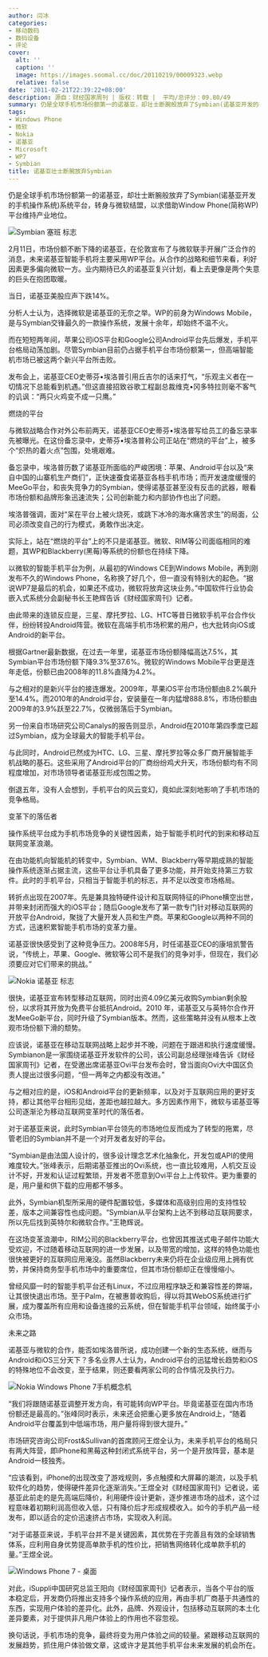 ```yaml
---
author: 闫冰
categories:
- 移动数码
- 数码设备
- 评论
cover:
  alt: ''
  caption: ''
  image: https://images.soomal.cc/doc/20110219/00009323.webp
  relative: false
date: '2011-02-21T22:39:22+08:00'
description: 源自：财经国家周刊 | 版权：转载 |  平均/总评分：09.80/49
summary: 仍是全球手机市场份额第一的诺基亚，却壮士断腕般放弃了Symbian(诺基亚开发的手机操作系统)系统平台，转身与微软结盟，以求借助Window Phone(简称WP)平台维持产业地位。2月11日，市场份额不断下降的诺基亚，在伦敦宣布了与微软联手开展广泛合作的消息，未来诺基亚智能手机将主要采用WP平台。从合作的战略和细节来看，利好因素更多偏向微软一方。业内期待已久的诺基亚复兴计划，看上去更像是两个失意的巨头在抱团取暖。
tags:
- Windows Phone
- 微软
- Nokia
- 诺基亚
- Microsoft
- WP7
- Symbian
title: 诺基亚壮士断腕放弃Symbian
---
```


仍是全球手机市场份额第一的诺基亚，却壮士断腕般放弃了Symbian(诺基亚开发的手机操作系统)系统平台，转身与微软结盟，以求借助Window Phone(简称WP)平台维持产业地位。



![Symbian 塞班 标志](https://images.soomal.cc/doc/20100914/00007204.webp)



2月11日，市场份额不断下降的诺基亚，在伦敦宣布了与微软联手开展广泛合作的消息，未来诺基亚智能手机将主要采用WP平台。从合作的战略和细节来看，利好因素更多偏向微软一方。业内期待已久的诺基亚复兴计划，看上去更像是两个失意的巨头在抱团取暖。



当日，诺基亚美股应声下跌14%。



分析人士认为，选择微软是诺基亚的无奈之举。WP的前身为Windows Mobile，是与Symbian交锋最久的一款操作系统，发展十余年，却始终不温不火。



而在短短两年间，苹果公司iOS平台和Google公司Android平台先后爆发，手机平台格局动荡加剧。尽管Symbian目前仍占据手机平台市场份额第一，但高端智能机市场已被这两个新兴平台所击败。



发布会上，诺基亚CEO史蒂芬•埃洛普引用丘吉尔的话来打气，“乐观主义者在一切情况下总能看到机遇。”但这直接招致谷歌工程副总裁维克•冈多特拉则毫不客气的讥讽：“两只火鸡变不成一只鹰。”



燃烧的平台



与微软战略合作对外公布前两天，诺基亚CEO史蒂芬•埃洛普写给员工的备忘录率先被曝光。在这份备忘录中，史蒂芬•埃洛普称公司正站在“燃烧的平台”上，被多个“炽热的着火点”包围，处境艰难。



备忘录中，埃洛普历数了诺基亚所面临的严峻困境：苹果、Android平台以及“来自中国的山寨机生产商们”，正快速蚕食诺基亚各档手机市场；而开发速度缓慢的MeeGo平台，和丧失竞争力的Symbian，使得诺基亚甚至没有反击的武器，眼看市场份额和品牌形象迅速流失；公司创新能力和内部协作也出了问题。



埃洛普强调，面对“呆在平台上被火烧死，或跳下冰冷的海水痛苦求生”的局面，公司必须改变自己的行为模式，勇敢作出决定。



实际上，站在“燃烧的平台”上的不只是诺基亚。微软、RIM等公司面临相同的难题，其WP和Blackberry(黑莓)等系统的份额也在持续下降。



以微软的智能手机平台为例，从最初的Windows CE到Windows Mobile，再到刚发布不久的Windows Phone，名称换了好几个，但一直没有特别大的起色。“据说WP7是最后的机会，如果还不成功，微软将放弃这块业务。”中国软件行业协会嵌入式系统分会副秘书长王艳辉告诉《财经国家周刊》记者。



由此带来的连锁反应是，三星、摩托罗拉、LG、HTC等昔日微软手机平台合作伙伴，纷纷转投Android阵营。微软在高端手机市场积累的用户，也大批转向iOS或Android的新平台。



根据Gartner最新数据，在过去一年里，诺基亚市场份额降幅高达7.5%，其Symbian平台市场份额下降9.3%至37.6%。微软的Windows Mobile平台更是连年走低，份额已由2008年的11.8%直降为4.2%。



与之相对的是新兴平台的接连爆发。2009年，苹果iOS平台市场份额由8.2%飙升至14.4%。而2010年的Android平台，安装量在一年内猛增888.8%，市场份额由2009年的3.9%跃至22.7%，仅微弱落后于Symbian。



另一份来自市场研究公司Canalys的报告则显示，Android在2010年第四季度已超过Symbian，成为全球最大的智能手机平台。



与此同时，Android已然成为HTC、LG、三星、摩托罗拉等众多厂商开展智能手机战略的基石。这些采用了Android平台的厂商纷纷鸡犬升天，市场份额均有不同程度增加，对市场领导者诺基亚形成包围之势。



倒退五年，没有人会想到，手机平台的风云变幻，竟如此深刻地影响了手机市场的竞争格局。



变革下的落伍者



操作系统平台成为手机市场竞争的关键性因素，始于智能手机时代的到来和移动互联网变革浪潮。



在由功能机向智能机的转变中，Symbian、WM、Blackberry等早期成熟的智能操作系统逐渐占据主流，这些平台让手机具备了更多功能，并开始支持第三方软件。此时的手机平台，只相当于智能手机的标志，并不足以改变市场格局。



转折点出现在2007年。先是兼具独特硬件设计和互联网特征的iPhone横空出世，并带来封闭而强大的iOS平台；随后Google发布了第一款专门针对移动互联网的开放平台Android，聚拢了大量开发人员和生产商。苹果和Google以两种不同的方式，迅速积累智能手机市场的变革力量。



诺基亚很快感受到了这种竞争压力。2008年5月，时任诺基亚CEO的康培凯警告说，“传统上，苹果、Google、微软等公司不是我们的竞争对手，但现在，我们必须要应对它们带来的挑战。”



![Nokia 诺基亚 标志](https://images.soomal.cc/doc/20091107/00003043.webp)



很快，诺基亚宣布转型移动互联网，同时出资4.09亿美元收购Symbian剩余股份，以求将其开放为免费平台抵抗Android。2010 年，诺基亚又与英特尔合作开发MeeGo新平台，同时升级了Symbian版本。然而，这些策略并没有从根本上改观市场份额下滑的颓势。



应该说，诺基亚在移动互联网战略上起步并不晚，问题在于跟进和执行速度缓慢。Symbianon是一家围绕诺基亚开发软件的公司，该公司副总经理张峰告诉《财经国家周刊》记者，在受邀出席诺基亚Ovi平台发布会时，曾当面向Ovi大中国区负责人提出过很多问题，“但一两年之内都没有改进。”



与之相对应的是，iOS和Android平台的更新频率，以及对于互联网应用的更好支持，都让其他平台相形见绌，差距也越拉越大。多方因素作用下，微软与诺基亚等公司逐渐沦为移动互联网变革时代的落伍者。



对于诺基亚来说，此时Symbian平台领先的市场地位反而成为了转型的拖累，尽管老旧的Symbian并不是一个对开发者友好的平台。



“Symbian是由法国人设计的，很多设计理念艺术化抽象化，开发包或API的使用难度较大。”张峰表示，后期诺基亚推出的Ovi系统，也一直比较难用，人机交互设计不好，开发和认证过程繁琐，开发者不愿意到Ovi平台上上传软件。更为重要的是，用户量和供下载的应用都不够多。



此外，Symbian机型所采用的硬件配置较低，多媒体和高级别应用的支持性较差，版本之间兼容性也成问题。“Symbian从平台架构上达不到移动互联网要求，所以先后找到英特尔和微软合作。”王艳辉说。



在这场变革浪潮中，RIM公司的Blackberry平台，也曾因其推送式电子邮件功能大受欢迎，不过随着移动互联网的进一步发展，以及带宽的增加，这样的特色功能也很快被更好的互联网应用淹没。虽然Blackberry未来仍将在企业级应用上拥有优势，并保持商务型手机市场中的重要席位，但其市场份额却正在慢慢缩小。



曾经风靡一时的智能手机平台还有Linux，不过应用程序缺乏和兼容性差的弊端，让其很快退出市场。至于Palm，在被惠普收购后，得以将其WebOS系统进行扩展，成为覆盖所有应用和设备连接的云系统，但在智能手机平台领域，始终属于小众市场。



未来之路



诺基亚与微软的合作，能否如埃洛普所说，成功创建一个新的生态系统，继而与Android和iOS三分天下？多名业界人士认为，Android平台的迅猛增长趋势和iOS的特殊地位不会改变，至于结果，则还要看两家公司的合作情况及执行力。



![Nokia Windows Phone 7手机概念机](https://images.soomal.cc/doc/20110219/00009323.webp)



“我们将跟随诺基亚调整开发方向，有可能转向WP平台。毕竟诺基亚在国内市场份额还是最高的。”张峰同时表示，未来还会把重心更多放在Android上，“随着Android平台覆盖到中低端市场，用户量将得到很大提升。”



市场研究咨询公司Frost&Sullivan的首席顾问王煜全认为，未来手机平台的格局只有两大阵营，即iPhone和黑莓这种封闭式系统平台，另一个是开放阵营，基本是Android一枝独秀。



“应该看到，iPhone的出现改变了游戏规则，多点触摸和大屏幕的潮流，以及手机软件化的趋势，使得硬件差异化逐渐消失。”王煜全对《财经国家周刊》记者说，诺基亚此前走的是先高端后降价，利用硬件设计更新，逐步推进市场的战术，这个过程意味着初期利润高但收入低，只有降价后才形成规模收入。如今的手机产品一经发布，即以适合的定价迅速挤占市场，实现收入利润。



“对于诺基亚来说，手机平台并不是关键因素，其优势在于完善且有效的全球销售体系，应利用自身优势提高单款手机的性价比，把销售网络转化成单款手机的量。”王煜全说。



![Windows Phone 7 - 桌面](https://images.soomal.cc/doc/20100725/00006486.webp)



对此，iSuppli中国研究总监王阳向《财经国家周刊》记者表示，当各个平台的版本稳定后，开发商仍将推出支持多个操作系统的应用，再由手机厂商基于共通性的东西，实现用户体验的差异化。此外，品牌、外观设计，包括移动互联网的本土化差异要素，对于提供非凡用户体验上的作用也不容忽视。



换句话说，手机市场的竞争，最终将变为用户体验之间的较量。紧跟移动互联网的发展趋势，抓住用户体验做文章，这或许才是其他手机平台未来发展的机会所在。